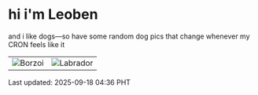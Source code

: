 # hi i'm Leoben

and i like dogs—so have some random dog pics that change whenever my CRON feels like it

|  |  |
|--------|----------|
| ![Borzoi](https://random-dog-vercel.vercel.app/api/random-borzoi?v=1758141387) | ![Labrador](https://random-dog-vercel.vercel.app/api/random-labrador?v=1758141387) |

Last updated: 2025-09-18 04:36 PHT
